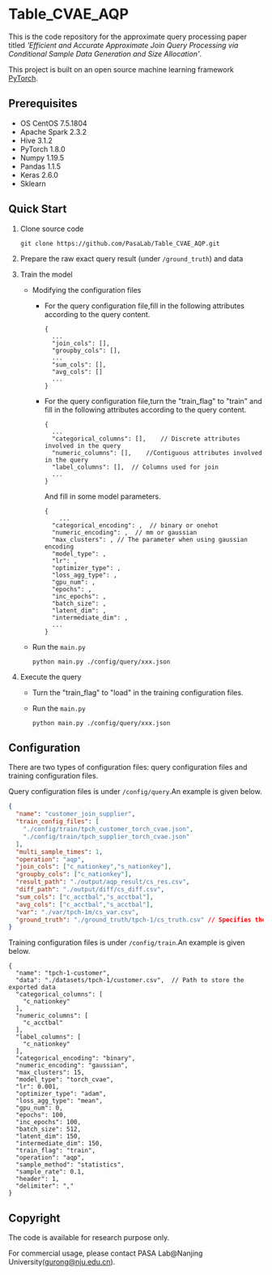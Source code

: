 # Table_CVAE_AQP

This is the code repository for the approximate query processing paper titled *'Efficient and Accurate Approximate Join Query Processing via Conditional Sample Data Generation and Size Allocation'*.

This project is built on an open source machine learning framework [PyTorch](https://pytorch.org/). 

## Prerequisites

* OS CentOS 7.5.1804
* Apache Spark 2.3.2
* Hive 3.1.2
* PyTorch 1.8.0
* Numpy 1.19.5
* Pandas 1.1.5
* Keras 2.6.0
* Sklearn

## Quick Start

1. Clone source code

    ```
    git clone https://github.com/PasaLab/Table_CVAE_AQP.git
    ```

2. Prepare the raw exact query result (under `/ground_truth`) and data

3. Train the model

    * Modifying the configuration files

        * For the query configuration file,fill in the following attributes according to the query content.

            ```
            {
              ...
              "join_cols": [],
              "groupby_cols": [], 
              ...
              "sum_cols": [],
              "avg_cols": []
              ...
            }
            ```

        * For the query configuration file,turn the "train_flag" to "train" and fill in the following attributes according to the query content.

            ```
            {
              ...
              "categorical_columns": [],	// Discrete attributes involved in the query
              "numeric_columns": [],	//Contiguous attributes involved in the query
              "label_columns": [],	// Columns used for join
              ...
            }
            ```

            And fill in some model parameters.

            ```
            {
            	...
              "categorical_encoding": ,  // binary or onehot
              "numeric_encoding": ,  // mm or gaussian
              "max_clusters": , // The parameter when using gaussian encoding
              "model_type": ,
              "lr": ,
              "optimizer_type": ,
              "loss_agg_type": ,
              "gpu_num": ,
              "epochs": ,
              "inc_epochs": , 
              "batch_size": ,
              "latent_dim": ,
              "intermediate_dim": ,
              ...
            }
            ```

    * Run the `main.py`

        ```shell
        python main.py ./config/query/xxx.json
        ```

4. Execute the query

    * Turn the "train_flag" to "load" in the training configuration files.

    * Run the `main.py`

        ```shell
        python main.py ./config/query/xxx.json
        ```

## Configuration

There are two types of configuration files: query configuration files and training configuration files.

Query configuration files is under `/config/query`.An example is given below.

```json
{
  "name": "customer_join_supplier",
  "train_config_files": [
    "./config/train/tpch_customer_torch_cvae.json", 
    "./config/train/tpch_supplier_torch_cvae.json"
  ],
  "multi_sample_times": 1,
  "operation": "aqp",
  "join_cols": ["c_nationkey","s_nationkey"],
  "groupby_cols": ["c_nationkey"], 
  "result_path": "./output/aqp_result/cs_res.csv",
  "diff_path": "./output/diff/cs_diff.csv", 
  "sum_cols": ["c_acctbal","s_acctbal"],
  "avg_cols": ["c_acctbal","s_acctbal"],
  "var": "./var/tpch-1m/cs_var.csv",
  "ground_truth": "./ground_truth/tpch-1/cs_truth.csv" // Specifies the raw exact query result
}
```

Training configuration files  is under `/config/train`.An example is given below.

```shell
{
  "name": "tpch-1-customer", 
  "data": "./datasets/tpch-1/customer.csv",  // Path to store the exported data
  "categorical_columns": [
    "c_nationkey"
  ],
  "numeric_columns": [
    "c_acctbal"
  ],
  "label_columns": [ 
    "c_nationkey"
  ],
  "categorical_encoding": "binary",  
  "numeric_encoding": "gaussian", 
  "max_clusters": 15, 
  "model_type": "torch_cvae",
  "lr": 0.001,
  "optimizer_type": "adam",
  "loss_agg_type": "mean",
  "gpu_num": 0,
  "epochs": 100,
  "inc_epochs": 100, 
  "batch_size": 512,
  "latent_dim": 150,
  "intermediate_dim": 150,
  "train_flag": "train",  
  "operation": "aqp",
  "sample_method": "statistics",
  "sample_rate": 0.1,
  "header": 1,
  "delimiter": ","
}
```

## Copyright

The code is available for research purpose only.

For commercial usage, please contact PASA Lab@Nanjing University(gurong@nju.edu.cn).